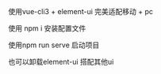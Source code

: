 使用vue-cli3 + element-ui 完美适配移动 + pc 

使用 npm i 安装配置文件

使用npm run serve 启动项目 

也可以卸载element-ui 搭配其他ui 
